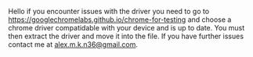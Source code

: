Hello if you encounter issues with the driver you need to go to https://googlechromelabs.github.io/chrome-for-testing and choose a chrome driver compatidable with your device and is up to date. You must then extract the driver and move it into the file. If you have further issues contact me at alex.m.k.n36@gmail.com.
